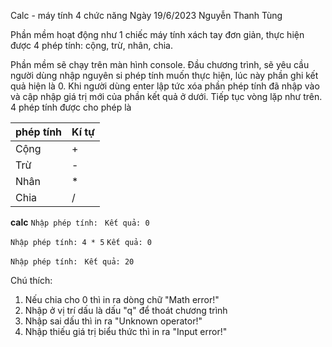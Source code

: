 Calc - máy tính 4 chức năng 
Ngày 19/6/2023
Nguyễn Thanh Tùng

Phần mềm hoạt động như 1 chiếc máy tính xách tay đơn giản, thực hiện được 4 phép tính: cộng, trừ, nhân, chia. 

Phần mềm sẽ chạy trên màn hình console. Đầu chương trình, sẽ yêu cầu người dùng nhập nguyên si phép tính muốn thực hiện, lúc này phần ghi kết quả hiện là 0. Khi người dùng enter lập tức xóa phần phép tính đã nhập vào và cập nhập giá trị mới của phần kết quả ở dưới. Tiếp tục vòng lặp như trên. 4 phép tính được cho phép là 

| phép tính | Kí tự |
| ---------- | ---------- | 
| Cộng | + |
| Trừ | - |
| Nhân | * |
| Chia | / |


**calc**
`Nhập phép tính: `
`Kết quả: 0`

`Nhập phép tính: 4 * 5`
`Kết quả: 0`

`Nhập phép tính: `
`Kết quả: 20`

Chú thích: 
1. Nếu chia cho 0 thì in ra dòng chữ "Math error!"
2. Nhập ở vị trí dấu là dấu "q" để thoát chương trình
3. Nhập sai dấu thì in ra "Unknown operator!"
4. Nhập thiếu giá trị biểu thức thì in ra "Input error!"

